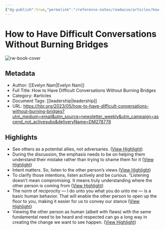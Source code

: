 ```yaml
---
{"dg-publish":true,"permalink":"/reference-notes/readwise/articles/how-to-have-difficult-conversations-without-burning-bridges/"}
---
```


# How to Have Difficult Conversations Without Burning Bridges

![rw-book-cover](https://hbr.org/resources/images/article_assets/2023/05/A_May23_122_Speak-up_1383009172.jpg)

## Metadata
- Author: [[Evelyn Nam\|Evelyn Nam]]
- Full Title: How to Have Difficult Conversations Without Burning Bridges
- Category: #articles
- Document Tags: [[leadership\|leadership]] 
- URL: https://hbr.org/2023/05/how-to-have-difficult-conversations-without-burning-bridges?utm_medium=email&utm_source=newsletter_weekly&utm_campaign=ascend_not_activesubs&deliveryName=DM278778

## Highlights
- See others as a potential allies, not adversaries. ([View Highlight](https://read.readwise.io/read/01h2hp1qzp2y6pvbhmmav7bts0))
- During the discussion, the emphasis needs to be on helping them understand their mistake rather than trying to shame them for it ([View Highlight](https://read.readwise.io/read/01h2hp3r6pcw8hjn4dxk6dvky5))
- Intent matters. So, listen to the other person’s views ([View Highlight](https://read.readwise.io/read/01h2hp5an746ezskrzee5tda4z))
- To clarify those intentions, listen actively and be curious. “Listening doesn’t mean compromising. It means truly understanding where the other person is coming from ([View Highlight](https://read.readwise.io/read/01h2hp6we68ht66hsyr1p13b6a))
- The norm of reciprocity — I do unto you what you do unto me — is a basic human behavior. That will enable the other person to open up the floor to you, making it easier for us to convey our stance ([View Highlight](https://read.readwise.io/read/01h2hpb97tjw37cvbytb8223mz))
- Viewing the other person as human (albeit with flaws) with the same fundamental need to be heard and respected can go a long way in creating the change we want to see happen. ([View Highlight](https://read.readwise.io/read/01h2hq1cmjzmawha73mm7h8nf7))
